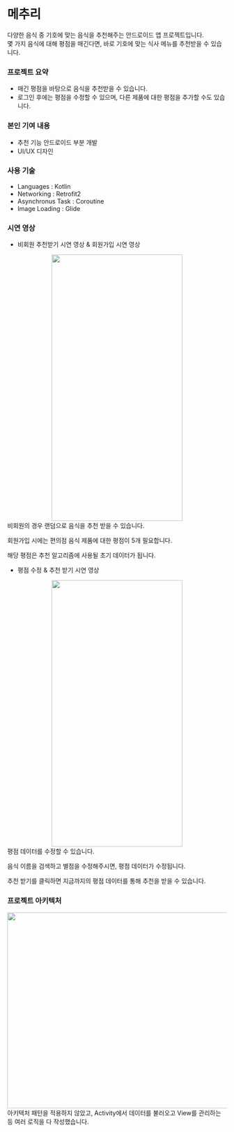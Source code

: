 # 메추리
다양한 음식 중 기호에 맞는 음식을 추천해주는 안드로이드 앱 프로젝트입니다.  
몇 가지 음식에 대해 평점을 매긴다면, 바로 기호에 맞는 식사 메뉴를 추천받을 수 있습니다.  

### 프로젝트 요약
- 매긴 평점을 바탕으로 음식을 추천받을 수 있습니다.
- 로그인 후에는 평점을 수정할 수 있으며, 다른 제품에 대한 평점을 추가할 수도 있습니다.

### 본인 기여 내용
- 추천 기능 안드로이드 부분 개발
- UI/UX 디자인

### 사용 기술
- Languages : Kotlin
- Networking : Retrofit2
- Asynchronus Task : Coroutine
- Image Loading : Glide

### 시연 영상
- 비회원 추천받기 시연 영상 & 회원가입 시연 영상
<center><img src="https://user-images.githubusercontent.com/79076150/216329177-11ec11a9-3f96-4a90-9bd0-ddc7e271ff16.gif" width="300" height="612"></center>
비회원의 경우 랜덤으로 음식을 추천 받을 수 있습니다.  

회원가입 시에는 편의점 음식 제품에 대한 평점이 5개 필요합니다.

해당 평점은 추천 알고리즘에 사용될 초기 데이터가 됩니다.
　
　
- 평점 수정 & 추천 받기 시연 영상
<center><img src="https://user-images.githubusercontent.com/79076150/216330058-071c59c3-775b-404e-bbee-4acd20f418a3.gif" width="300" height="612"></center>
평점 데이터를 수정할 수 있습니다.  

음식 이름을 검색하고 별점을 수정해주시면, 평점 데이터가 수정됩니다.

추천 받기를 클릭하면 지금까지의 평점 데이터를 통해 추천을 받을 수 있습니다.  

  
### 프로젝트 아키텍처
<center><img src="https://user-images.githubusercontent.com/79076150/216331245-388c659e-85d2-4288-87d3-cd1a9c67d636.png" width="800" height="450"></center>
아키텍처 패턴을 적용하지 않았고, Activity에서 데이터를 불러오고 View를 관리하는 등 여러 로직을 다 작성했습니다.


  
  
